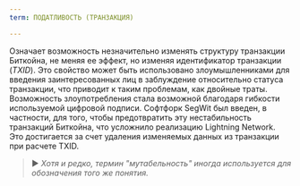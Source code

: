 ```yaml
---
term: ПОДАТЛИВОСТЬ (ТРАНЗАКЦИЯ)

---
```

Означает возможность незначительно изменять структуру транзакции Биткойна, не меняя ее эффект, но изменяя идентификатор транзакции (*TXID*). Это свойство может быть использовано злоумышленниками для введения заинтересованных лиц в заблуждение относительно статуса транзакции, что приводит к таким проблемам, как двойные траты. Возможность злоупотребления стала возможной благодаря гибкости используемой цифровой подписи. Софтфорк SegWit был введен, в частности, для того, чтобы предотвратить эту нестабильность транзакций Биткойна, что усложнило реализацию Lightning Network. Это достигается за счет удаления изменяемых данных из транзакции при расчете TXID.

> ► *Хотя и редко, термин "мутабельность" иногда используется для обозначения того же понятия.*